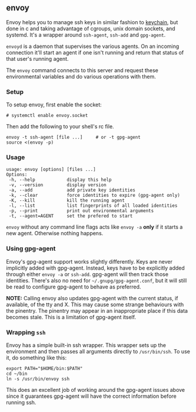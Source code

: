 ## envoy

Envoy helps you to manage ssh keys in similar fashion to [keychain], but
done in c and taking advantage of cgroups, unix domain sockets, and
systemd. It's a wrapper around `ssh-agent`, `ssh-add` and `gpg-agent`.

`envoyd` is a daemon that supervises the various agents. On an incoming
connection it'll start an agent if one isn't running and return that
status of that user's running agent.

The `envoy` command connects to this server and request these
environmental variables and do various operations with them.

  [keychain]: http://www.funtoo.org/wiki/Keychain

### Setup

To setup envoy, first enable the socket:

    # systemctl enable envoy.socket

Then add the following to your shell's rc file.

    envoy -t ssh-agent [file ...]     # or -t gpg-agent
    source <(envoy -p)

### Usage

    usage: envoy [options] [files ...]
    Options:
     -h, --help            display this help
     -v, --version         display version
     -a, --add             add private key identities
     -k, --clear           force identities to expire (gpg-agent only)
     -K, --kill            kill the running agent
     -l, --list            list fingerprints of all loaded identities
     -p, --print           print out environmental arguments
     -t, --agent=AGENT     set the prefered to start

`envoy` without any command line flags acts like `envoy -a` **only** if
it starts a new agent. Otherwise nothing happens.

### Using gpg-agent

Envoy's gpg-agent support works slightly differently. Keys are never
implicitly added with gpg-agent. Instead, keys have to be explicitly
added through either `envoy -a` or `ssh-add`. gpg-agent will then track
those identities. There's also no need for `~/.gnupg/gpg-agent.conf`,
but it will still be read to configure gpg-agent to behave as preferred.

**NOTE:** Calling envoy also updates gpg-agent with the current status,
if available, of the tty and X. This may cause some strange behaviours
with the pinentry. The pinentry may appear in an inappropriate place if
this data becomes stale. This is a limitation of gpg-agent itself.

### Wrapping `ssh`

Envoy has a simple built-in ssh wrapper. This wrapper sets up the
environment and then passes all arguments directly to `/usr/bin/ssh`. To
use it, do something like this:

    export PATH="$HOME/bin:$PATH"
    cd ~/bin
    ln -s /usr/bin/envoy ssh

This does an excellent job of working around the gpg-agent issues above
since it guarantees gpg-agent will have the correct information before
running ssh.
